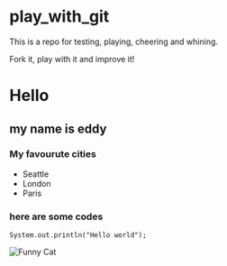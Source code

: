  # play_with_git

This is a repo for testing, playing, cheering and whining.

Fork it, play with it and improve it!

# Hello
## my name is **eddy**
### My favourute cities
- Seattle
- London
- Paris
### here are some codes
```
System.out.println("Hello world");
```
![Funny Cat](https://www.google.com/images/branding/googlelogo/2x/googlelogo_color_272x92dp.png)
